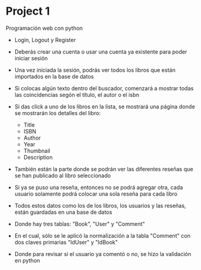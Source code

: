 # Project 1

Programación web con python

- Login, Logout y Register
- Deberás crear una cuenta o usar una cuenta ya existente para poder iniciar sesión
- Una vez iniciada la sesión, podrás ver todos los libros que están importados en la base de datos
- Si colocas algún texto dentro del buscador, comenzará a mostrar todas las coincidencias segón el título, el autor o el isbn
- Si das click a uno de los libros en la lista, se mostrará una página donde se mostrarán los detalles del libro:
  - Title
  - ISBN
  - Author
  - Year
  - Thumbnail
  - Description
- También están la parte donde se podrán ver las diferentes reseñas que se han publicado al libro seleccionado
- Si ya se puso una reseña, entonces no se podrá agregar otra, cada usuario solamente podrá colocar una sola reseña para cada libro

- Todos estos datos como los de los libros, los usuarios y las reseñas, están guardadas en una base de datos
- Donde hay tres tablas: "Book", "User" y "Comment"
- En el cual, sólo se le aplicó la normalización a la tabla "Comment" con dos claves primarias "IdUser" y "IdBook"
- Donde para revisar si el usuario ya comentó o no, se hizo la validación en python
